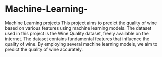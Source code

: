 # Machine-Learning-
Machine Learning projects 
This project aims to predict the quality of wine based on various features using machine learning models. The dataset used in this project is the Wine Quality dataset, freely available on the internet. The dataset contains fundamental features that influence the quality of wine. By employing several machine learning models, we aim to predict the quality of wine accurately.
